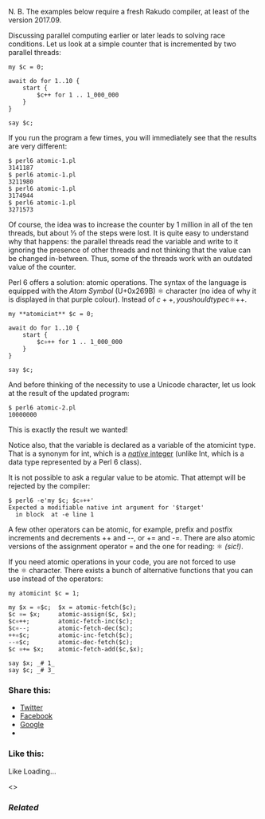N. B. The examples below require a fresh Rakudo compiler, at least of the version 2017.09.

Discussing parallel computing earlier or later leads to solving race conditions. Let us look at a simple counter that is incremented by two parallel threads:

	my $c = 0;

	await do for 1..10 {
	    start {
	        $c++ for 1 .. 1_000_000
	    }
	}

	say $c;

If you run the program a few times, you will immediately see that the results are very different:

	$ perl6 atomic-1.pl
	3141187
	$ perl6 atomic-1.pl
	3211980
	$ perl6 atomic-1.pl
	3174944
	$ perl6 atomic-1.pl
	3271573

Of course, the idea was to increase the counter by 1 million in all of the ten threads, but about ⅓ of the steps were lost. It is quite easy to understand why that happens: the parallel threads read the variable and write to it ignoring the presence of other threads and not thinking that the value can be changed in-between. Thus, some of the threads work with an outdated value of the counter.

Perl 6 offers a solution: atomic operations. The syntax of the language is equipped with the _Atom Symbol_ (U+0x269B) ⚛ character (no idea of why it is displayed in that purple colour). Instead of $c++, you should type $c⚛++.

	my **atomicint** $c = 0;

	await do for 1..10 {
	    start {
	        $c⚛++ for 1 .. 1_000_000
	    }
	}

	say $c;

And before thinking of the necessity to use a Unicode character, let us look at the result of the updated program:

	$ perl6 atomic-2.pl
	10000000

This is exactly the result we wanted!

Notice also, that the variable is declared as a variable of the atomicint type. That is a synonym for int, which is a [_native_ integer][1] (unlike Int, which is a data type represented by a Perl 6 class).

It is not possible to ask a regular value to be atomic. That attempt will be rejected by the compiler:

	$ perl6 -e'my $c; $c⚛++'
	Expected a modifiable native int argument for '$target'
	  in block  at -e line 1

A few other operators can be atomic, for example, prefix and postfix increments and decrements ++ and --, or += and -=. There are also atomic versions of the assignment operator = and the one for reading: ⚛ _(sic!)_.

If you need atomic operations in your code, you are not forced to use the ⚛ character. There exists a bunch of alternative functions that you can use instead of the operators:

	my atomicint $c = 1;

	my $x = ⚛$c;  $x = atomic-fetch($c);
	$c ⚛= $x;     atomic-assign($c, $x);
	$c⚛++;        atomic-fetch-inc($c);
	$c⚛--;        atomic-fetch-dec($c);
	++⚛$c;        atomic-inc-fetch($c);
	--⚛$c;        atomic-dec-fetch($c);
	$c ⚛+= $x;    atomic-fetch-add($c,$x);

	say $x; _# 1_
	say $c; _# 3_

### Share this:

* [Twitter][2]
* [Facebook][3]
* [Google][4]
*

### Like this:

Like Loading...

<>

### _Related_

  [1]: https://perl6.online/2018/01/15/26-native-integers-and-uint-in-perl-6/
  [2]: https://perl6.online/2018/03/01/66-atomic-operations-in-perl-6/?share=twitter "Click to share on Twitter"
  [3]: https://perl6.online/2018/03/01/66-atomic-operations-in-perl-6/?share=facebook "Click to share on Facebook"
  [4]: https://perl6.online/2018/03/01/66-atomic-operations-in-perl-6/?share=google-plus-1 "Click to share on Google+"